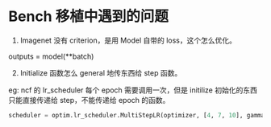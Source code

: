 Bench 移植中遇到的问题
===================

1. Imagenet 没有 criterion，是用 Model 自带的 loss，这个怎么优化。

outputs = model(**batch)

2. Initialize 函数怎么 general 地传东西给 step 函数。

eg: ncf 的 lr_scheduler 每个 epoch 需要调用一次，但是 initilize 初始化的东西只能直接传递给 step，不能传递给 epoch 的函数。

```python
scheduler = optim.lr_scheduler.MultiStepLR(optimizer, [4, 7, 10], gamma=0.2)
```